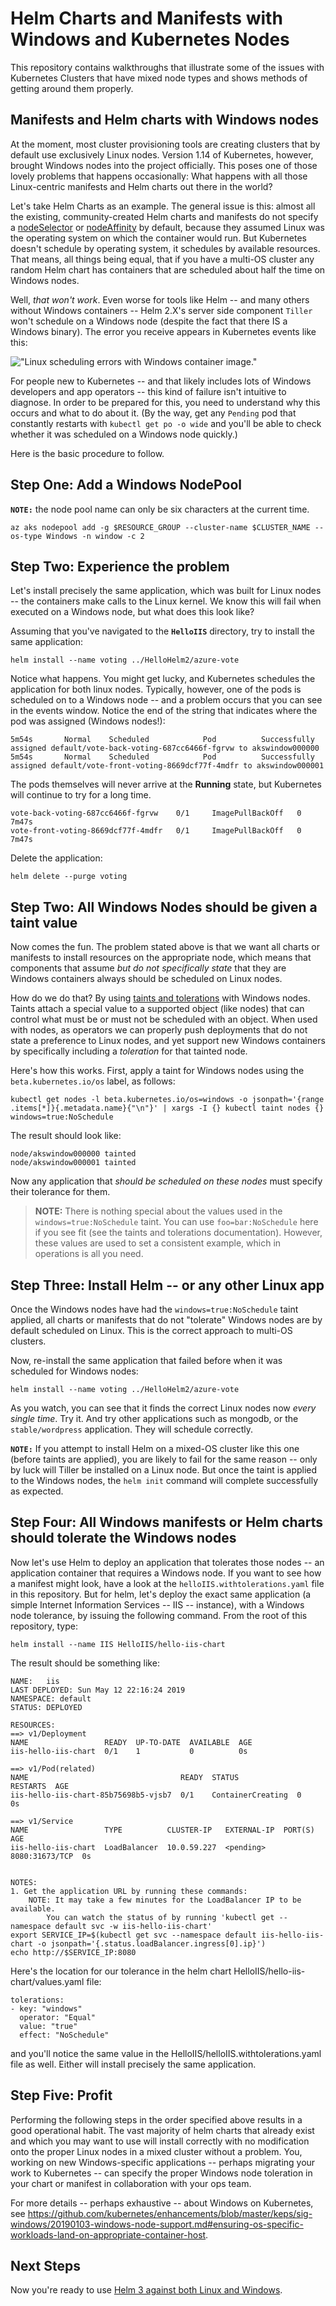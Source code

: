 # Helm Charts and Manifests with Windows and Kubernetes Nodes

This repository contains walkthroughs that illustrate some of the issues with Kubernetes Clusters that have mixed node types and shows methods of getting around them properly.

## Manifests and Helm charts with Windows nodes

At the moment, most cluster provisioning tools are creating clusters that by default use exclusively Linux nodes. Version 1.14 of Kubernetes, however, brought Windows nodes into the project officially. This poses one of those lovely problems that happens occasionally: What happens with all those Linux-centric manifests and Helm charts out there in the world? 

Let's take Helm Charts as an example. The general issue is this: almost all the existing, community-created Helm charts and manifests do not specify a [nodeSelector](https://kubernetes.io/docs/concepts/configuration/assign-pod-node/#nodeselector) or [nodeAffinity](https://kubernetes.io/docs/concepts/configuration/assign-pod-node/#node-affinity-beta-feature) by default, because they assumed Linux was the operating system on which the container would run. But Kubernetes doesn't schedule by operating system, it schedules by available resources. That means, all things being equal, that if you have a multi-OS cluster any random Helm chart has containers that are scheduled about half the time on Windows nodes. 

Well, _that won't work_. Even worse for tools like Helm -- and many others without Windows containers -- Helm 2.X's server side component `Tiller` won't schedule on a Windows node (despite the fact that there IS a Windows binary). The error you receive appears in Kubernetes events like this:

!["Linux scheduling errors with Windows container image."](../media/linux-schedules-to-windows.png)

For people new to Kubernetes -- and that likely includes lots of Windows developers and app operators -- this kind of failure isn't intuitive to diagnose. In order to be prepared for this, you need to understand why this occurs and what to do about it. (By the way, get any `Pending` pod that constantly restarts with `kubectl get po -o wide` and you'll be able to check whether it was scheduled on a Windows node quickly.)

Here is the basic procedure to follow.

## Step One: Add a Windows NodePool

**`NOTE:`** the node pool name can only be six characters at the current time.

	az aks nodepool add -g $RESOURCE_GROUP --cluster-name $CLUSTER_NAME --os-type Windows -n window -c 2 

## Step Two: Experience the problem
Let's install precisely the same application, which was built for Linux nodes -- the containers make calls to the Linux kernel. We know this will fail when executed on a Windows node, but what does this look like?

Assuming that you've navigated to the **`HelloIIS`** directory, try to install the same application:

	helm install --name voting ../HelloHelm2/azure-vote

Notice what happens. You might get lucky, and Kubernetes schedules the application for both linux nodes. Typically, however, one of the pods is scheduled on to a Windows node -- and a problem occurs that you can see in the events window. Notice the end of the string that indicates where the pod was assigned (Windows nodes!):

	5m54s       Normal    Scheduled            Pod          Successfully assigned default/vote-back-voting-687cc6466f-fgrvw to akswindow000000
	5m54s       Normal    Scheduled            Pod          Successfully assigned default/vote-front-voting-8669dcf77f-4mdfr to akswindow000001

The pods themselves will never arrive at the **Running** state, but Kubernetes will continue to try for a long time.

	vote-back-voting-687cc6466f-fgrvw    0/1     ImagePullBackOff   0          7m47s
	vote-front-voting-8669dcf77f-4mdfr   0/1     ImagePullBackOff   0          7m47s

Delete the application:

	helm delete --purge voting

## Step Two:  All Windows Nodes should be given a taint value
Now comes the fun. The problem stated above is that we want all charts or manifests to install resources on the appropriate node, which means that components that assume _but do not specifically state_ that they are Windows containers always should be scheduled on Linux nodes. 

How do we do that? By using [taints and tolerations](https://kubernetes.io/docs/concepts/configuration/taint-and-toleration/) with Windows nodes. Taints attach a special value to a supported object (like nodes) that can control what must be or must not be scheduled with an object. When used with nodes, as operators we can properly push deployments that do not state a preference to Linux nodes, and yet support new Windows containers by specifically including a _toleration_ for that tainted node. 

Here's how this works. First, apply a taint for Windows nodes using the `beta.kubernetes.io/os` label, as follows:

	kubectl get nodes -l beta.kubernetes.io/os=windows -o jsonpath='{range .items[*]}{.metadata.name}{"\n"}' | xargs -I {} kubectl taint nodes {} windows=true:NoSchedule

The result should look like:

	node/akswindow000000 tainted
	node/akswindow000001 tainted

Now any application that _should be scheduled on these nodes_ must specify their tolerance for them.

> **NOTE:** There is nothing special about the values used in the `windows=true:NoSchedule` taint. You can use `foo=bar:NoSchedule` here if you see fit (see the taints and tolerations documentation). However, these values are used to set a consistent example, which in operations is all you need. 

## Step Three: Install Helm -- or any other Linux app
Once the Windows nodes have had the `windows=true:NoSchedule` taint applied, all charts or manifests that do not "tolerate" Windows nodes are by default scheduled on Linux. This is the correct approach to multi-OS clusters. 

Now, re-install the same application that failed before when it was scheduled for Windows nodes:

	helm install --name voting ../HelloHelm2/azure-vote

As you watch, you can see that it finds the correct Linux nodes now _every single time_. Try it. And try other applications such as mongodb, or the `stable/wordpress` application. They will schedule correctly.

**`NOTE:`** If you attempt to install Helm on a mixed-OS cluster like this one (before taints are applied), you are likely to fail for the same reason -- only by luck will Tiller be installed on a Linux node. But once the taint is applied to the Windows nodes, the `helm init` command will complete successfully as expected.

## Step Four: All Windows manifests or Helm charts should tolerate the Windows nodes
Now let's use Helm to deploy an application that tolerates those nodes -- an application container that requires a Windows node. If you want to see how a manifest might look, have a look at the `helloIIS.withtolerations.yaml` file in this repository. But for helm, let's deploy the exact same application (a simple Internet Information Services -- IIS -- instance), with a Windows node tolerance, by issuing the following command. From the root of this repository, type:

	helm install --name IIS HelloIIS/hello-iis-chart

The result should be something like:

	NAME:   iis
	LAST DEPLOYED: Sun May 12 22:16:24 2019
	NAMESPACE: default
	STATUS: DEPLOYED

	RESOURCES:
	==> v1/Deployment
	NAME                 READY  UP-TO-DATE  AVAILABLE  AGE
	iis-hello-iis-chart  0/1    1           0          0s

	==> v1/Pod(related)
	NAME                                  READY  STATUS             RESTARTS  AGE
	iis-hello-iis-chart-85b75698b5-vjsb7  0/1    ContainerCreating  0         0s

	==> v1/Service
	NAME                 TYPE          CLUSTER-IP   EXTERNAL-IP  PORT(S)         AGE
	iis-hello-iis-chart  LoadBalancer  10.0.59.227  <pending>    8080:31673/TCP  0s


	NOTES:
	1. Get the application URL by running these commands:
		NOTE: It may take a few minutes for the LoadBalancer IP to be available.
			You can watch the status of by running 'kubectl get --namespace default svc -w iis-hello-iis-chart'
	export SERVICE_IP=$(kubectl get svc --namespace default iis-hello-iis-chart -o jsonpath='{.status.loadBalancer.ingress[0].ip}')
	echo http://$SERVICE_IP:8080

Here's the location for our tolerance in the helm chart HelloIIS/hello-iis-chart/values.yaml file:

	tolerations: 
	- key: "windows"
	  operator: "Equal"
	  value: "true"
	  effect: "NoSchedule"

and you'll notice the same value in the HelloIIS/helloIIS.withtolerations.yaml file as well. Either will install precisely the same application. 

## Step Five: Profit
Performing the following steps in the order specified above results in a good operational habit. The vast majority of helm charts that already exist and which you may want to use will install correctly with no modification onto the proper Linux nodes in a mixed cluster without a problem. You, working on new Windows-specific applications -- perhaps migrating your work to Kubernetes -- can specify the proper Windows node toleration in your chart or manifest in collaboration with your ops team. 

For more details -- perhaps exhaustive -- about Windows on Kubernetes, see https://github.com/kubernetes/enhancements/blob/master/keps/sig-windows/20190103-windows-node-support.md#ensuring-os-specific-workloads-land-on-appropriate-container-host. 

## Next Steps

Now you're ready to use [Helm 3 against both Linux and Windows](../HelloHelm3/README.md). 
